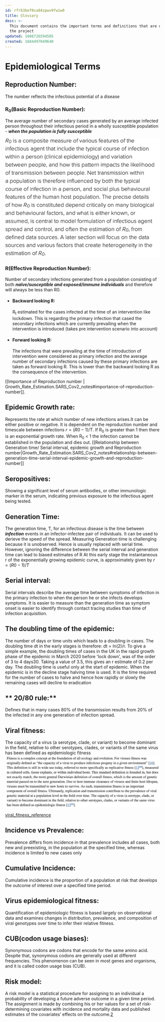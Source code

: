 ```yaml
---
id: rfr63bef0sa84zpwv9fw1w0
title: Glossary
desc: >-
  This document contains the important terms and definitions that are used in
  the project
updated: 1686726594505
created: 1684497049640
---
```


# **Epidemiological Terms**

## **Reproduction Number**: 
  
  The number reflects the infectious potential of a disease

### **R<sub>0</sub>(Basic Reproduction Number)**:

The average number of secondary cases generated
by an average infected person throughout their infectious period in a wholly susceptible population - **_when the population is fully susceptible_**

![Importance of R0](./assets/images/Importance%20of%20R0.png)

      
### **R(Effective Reproduction Number)**: 

Number of secondary infections generated from a population consisting of both **_naïve/susceptible and exposed/immune individuals_** and therefore will always be less than R0.
- #### **Backward looking R**:

     
  R<sub>t</sub> estimated for the cases infected at the time of an intervention like lockdown. This is regarding the primary infection that cased the secondary infections which are currently prevailing when the intervention is introduced (takes pre intervention scenario into account)

- #### **Forward looking R**: 
  The infections that were prevailing at the time of introduction of intervention were considered as primary infection and the average number of secondary infections caused by these primary infections are taken as forward looking R. This is lower than the backward looking R as the consequence of the intervention.
  
  
[[Importance of Reproduction number | Growth_Rate_Estimation.SARS_Cov2_notes#importance-of-reproduction-number]].

## **Epidemic Growth rate**: 

  Represents the rate at which number of new infections arises.It can be either positive or negative. It is dependent on the reproduction number and timescale between infections $r = (R0-1)/Ƭ$. If R<sub>0</sub> is greater than 1 then there is an exponential growth rate. When R<sub>0</sub> < 1 the infection cannot be established in the population and dies out.
  [[Relationship between Generation time/ Serial interval, epidemic growth and Reproduction number|Growth_Rate_Estimation.SARS_Cov2_notes#relationship-between-generation-time-serial-interval-epidemic-growth-and-reproduction-number]]

## **Seropositives**: 
  Showing a significant level of serum antibodies, or other immunologic marker in the serum, indicating previous exposure to the infectious agent being tested.

## **Generation Time**:     
  The generation time, Ƭ, for an infectious disease is the time between **_infection_** events in an infector-infectee pair of individuals. 
  It can be used to derieve the speed of the spread.
  Measuring Generation time is challenging because it is unobserved. Hence is usually replaced with serial time.
  However, ignoring the difference between the serial interval and generation time can lead to biased estimates of R
  At this early stage the instantaneous r of the exponentially growing epidemic curve, is approximately given by $r = (R0-1)/Ƭ$
  
## **Serial interval:** 
  Serial intervals describe the average time between symptoms of infection in the primary infection to when the person he or she infects develops symptoms.
  It is easier to measure than
   the generation time as symptom onset is easier to identify through contact tracing studies than time of infection acquisition.
## **The doubling time of the epidemic:**
The number of days or time units which leads to a doubling in cases. The doubling time dt in the early stages is therefore: dt = ln(2)/r.
To give a simple example, the doubling times of cases in the UK in the rapid growth phase of the epidemic in March 2020 before 'lock down', was of the order of 3 to 4 days30. Taking a value of 3.5, this gives an r estimate of 0.2 per day.
The doubling time is useful only at the start of epidemic.
When the epidemic is in the decline stage halving time is used. It is the time required for the number of cases to halve and hence how rapidly or slowly the remaining cases will decline to eradication

## ** 20/80 rule:**

Defines that in many cases 80% of the transmission results from 20% of the infected in any one generation of infection spread.

## **Viral fitness:**
The capacity of a virus (a serotype, clade, or variant) to become dominant in the field, relative to other serotypes, clades, or variants of the same virus has been defined as epidemiologic fitness 
![viral_fitness](assets/images/viral_fitness.png)

[viral_fitness_reference](https://doi.org/10.1016/j.coviro.2012.07.007)

## **Incidence vs Prevalence:**
Prevalence differs from incidence in that prevalence includes all cases, both new and preexisting, in the population at the specified time, whereas incidence is limited to new cases only

## **Cumulative Incidence:**
Cumulative incidence is the proportion of a population at risk that develops the outcome of interest over a specified time period.

## **Virus epidemiological fitness:**
Quantification of epidemiologic fitness is based largely on observational data and examines changes in distribution, prevalence, and composition of viral genotypes over time to infer their relative fitness.

## **CUB(codon usage biases):**

Synonymous codons are codons that encode for the same amino acid. Despite that, synonymous codons are generally used at different frequencies. This phenomenon can be seen in most genes and organisms, and it is called codon usage bias (CUB).

## **Risk model:**

A risk model is a statistical procedure for assigning to an individual a probability of developing a future adverse outcome in a given time period. The assignment is made by combining his or her values for a set of risk-determining covariates with incidence and mortality data and published estimates of the covariates’ effects on the outcome.[2]

[1]: <https://sphweb.bumc.bu.edu/otlt/MPH-Modules/PH717-QuantCore/PH717-Module3-Frequency-Association/PH717-Module3-Frequency-Association4.html#:~:text=Cumulative%20Incidence%20Versus%20Incidence%20Rate,-There%20are%20two&text=Cumulative%20incidence%20is%20the%20proportion,%22%20(person%2Dtime)>

[2]: <Whittemore AS. Evaluating health risk models. Stat Med. 2010 Oct 15;29(23):2438-52. doi: 10.1002/sim.3991. PMID: 20623821; PMCID: PMC2990501>
